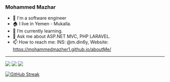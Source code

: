 ### Mohammed Mazhar 

- 👋 I'm a software engineer
- 🏠 I live in Yemen - Mukalla.
- 🌱 I’m currently learning.
- 💬 Ask me about ASP.NET MVC, PHP LARAVEL.
- 📫 How to reach me: INS: @m.din6y, Website: https://mohammedmazher1.github.io/aboutMe/ 

<hr/>
<img src="https://github-readme-stats.vercel.app/api?username=MohammedMazher1&count_private=true&show_icons=true&hide_title=true" />
<img src="https://github-profile-trophy.vercel.app/?username=MohammedMazher1&theme=flat&no-frame=true&margin-w=30" />
<img src="https://github-readme-stats.vercel.app/api/top-langs/?username=MohammedMazher1&hide_title=true&layout=compact" />

[![GitHub Streak](https://github-readme-streak-stats.herokuapp.com?user=MohammedMazher1&theme=gruvbox_duo&hide_border=true)](https://github.com/MohammedMazher1)
